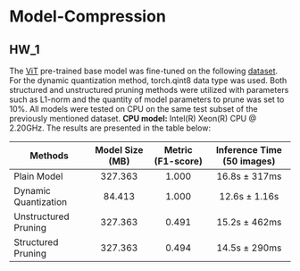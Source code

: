 # Model-Compression

## HW_1

The [ViT](https://huggingface.co/google/vit-base-patch16-224) pre-trained base model was fine-tuned on the following [dataset](https://huggingface.co/datasets/cats_vs_dogs). For the dynamic quantization method, torch.qint8 data type was used. Both structured and unstructured pruning methods were utilized with parameters such as L1-norm and the quantity of model parameters to prune was set to 10%. All models were tested on CPU on the same test subset of the previously mentioned dataset. **CPU model:** Intel(R) Xeon(R) CPU @ 2.20GHz. The results are presented in the table below:

| Methods                           | Model Size (MB) | Metric (F1-score) | Inference Time (50 images) |
| --- | :---: | :---: | :---: |
| Plain Model                       | 327.363         | 1.000             | 16.8s ± 317ms                    |
| Dynamic Quantization              | 84.413          | 1.000             | 12.6s ± 1.16s                    |
| Unstructured Pruning              | 327.363         | 0.491             | 15.2s ± 462ms                    |
| Structured Pruning                | 327.363         | 0.494             | 14.5s ± 290ms                    |